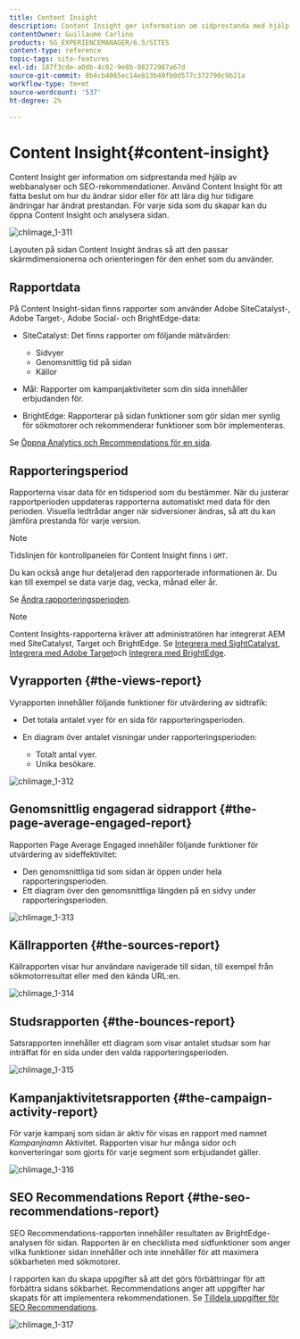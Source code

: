 ```yaml
---
title: Content Insight
description: Content Insight ger information om sidprestanda med hjälp av webbanalys och SEO-rekommendation
contentOwner: Guillaume Carlino
products: SG_EXPERIENCEMANAGER/6.5/SITES
content-type: reference
topic-tags: site-features
exl-id: 187f3cde-a0db-4c02-9e8b-08272987a67d
source-git-commit: 8b4cb4065ec14e813b49fb0d577c372790c9b21a
workflow-type: tm+mt
source-wordcount: '537'
ht-degree: 2%

---
```


# Content Insight{#content-insight}

Content Insight ger information om sidprestanda med hjälp av webbanalyser och SEO-rekommendationer. Använd Content Insight för att fatta beslut om hur du ändrar sidor eller för att lära dig hur tidigare ändringar har ändrat prestandan. För varje sida som du skapar kan du öppna Content Insight och analysera sidan.

![chlimage_1-311](assets/chlimage_1-311.png)

Layouten på sidan Content Insight ändras så att den passar skärmdimensionerna och orienteringen för den enhet som du använder.

## Rapportdata

På Content Insight-sidan finns rapporter som använder Adobe SiteCatalyst-, Adobe Target-, Adobe Social- och BrightEdge-data:

* SiteCatalyst: Det finns rapporter om följande mätvärden:

   * Sidvyer
   * Genomsnittlig tid på sidan
   * Källor

* Mål: Rapporter om kampanjaktiviteter som din sida innehåller erbjudanden för.
* BrightEdge: Rapporterar på sidan funktioner som gör sidan mer synlig för sökmotorer och rekommenderar funktioner som bör implementeras.

Se [Öppna Analytics och Recommendations för en sida](/help/sites-authoring/ci-analyze.md#opening-analytics-and-recommendations-for-a-page).

## Rapporteringsperiod

Rapporterna visar data för en tidsperiod som du bestämmer. När du justerar rapportperioden uppdateras rapporterna automatiskt med data för den perioden. Visuella ledtrådar anger när sidversioner ändras, så att du kan jämföra prestanda för varje version.

>[!NOTE]
>
>Tidslinjen för kontrollpanelen för Content Insight finns i `GMT`.

Du kan också ange hur detaljerad den rapporterade informationen är. Du kan till exempel se data varje dag, vecka, månad eller år.

Se [Ändra rapporteringsperioden](/help/sites-authoring/ci-analyze.md#changing-the-reporting-period).

>[!NOTE]
>
>Content Insights-rapporterna kräver att administratören har integrerat AEM med SiteCatalyst, Target och BrightEdge. Se [Integrera med SightCatalyst](/help/sites-administering/adobeanalytics.md), [Integrera med Adobe Target](/help/sites-administering/target.md)och [Integrera med BrightEdge](/help/sites-administering/brightedge.md).

## Vyrapporten {#the-views-report}

Vyrapporten innehåller följande funktioner för utvärdering av sidtrafik:

* Det totala antalet vyer för en sida för rapporteringsperioden.
* En diagram över antalet visningar under rapporteringsperioden:

   * Totalt antal vyer.
   * Unika besökare.

![chlimage_1-312](assets/chlimage_1-312.png)

## Genomsnittlig engagerad sidrapport {#the-page-average-engaged-report}

Rapporten Page Average Engaged innehåller följande funktioner för utvärdering av sideffektivitet:

* Den genomsnittliga tid som sidan är öppen under hela rapporteringsperioden.
* Ett diagram över den genomsnittliga längden på en sidvy under rapporteringsperioden.

![chlimage_1-313](assets/chlimage_1-313.png)

## Källrapporten {#the-sources-report}

Källrapporten visar hur användare navigerade till sidan, till exempel från sökmotorresultat eller med den kända URL:en.

![chlimage_1-314](assets/chlimage_1-314.png)

## Studsrapporten {#the-bounces-report}

Satsrapporten innehåller ett diagram som visar antalet studsar som har inträffat för en sida under den valda rapporteringsperioden.

![chlimage_1-315](assets/chlimage_1-315.png)

## Kampanjaktivitetsrapporten {#the-campaign-activity-report}

För varje kampanj som sidan är aktiv för visas en rapport med namnet *Kampanjnamn* Aktivitet. Rapporten visar hur många sidor och konverteringar som gjorts för varje segment som erbjudandet gäller.

![chlimage_1-316](assets/chlimage_1-316.png)

## SEO Recommendations Report {#the-seo-recommendations-report}

SEO Recommendations-rapporten innehåller resultaten av BrightEdge-analysen för sidan. Rapporten är en checklista med sidfunktioner som anger vilka funktioner sidan innehåller och inte innehåller för att maximera sökbarheten med sökmotorer.

I rapporten kan du skapa uppgifter så att det görs förbättringar för att förbättra sidans sökbarhet. Recommendations anger att uppgifter har skapats för att implementera rekommendationen. Se [Tilldela uppgifter för SEO Recommendations](/help/sites-authoring/ci-analyze.md#assigning-tasks-for-seo-recommendations).

![chlimage_1-317](assets/chlimage_1-317.png)
